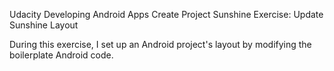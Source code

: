 Udacity Developing Android Apps Create Project Sunshine Exercise: Update Sunshine Layout

During this exercise, I set up an Android project's layout by modifying the boilerplate Android code.
